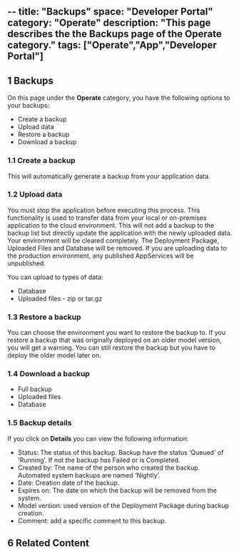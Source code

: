 --
title: "Backups"
space: "Developer Portal"
category: "Operate"
description: "This page describes the the Backups page of the Operate category."
tags: ["Operate","App","Developer Portal"]
---

## 1 Backups 

On this page under the **Operate** category, you have the following options to your backups:

*   Create a backup
*   Upload data
*   Restore a backup
*   Download a backup

### 1.1 Create a backup

This will automatically generate a backup from your application data.

### 1.2 Upload data

You must stop the application before executing this process. This functionality is used to transfer data from your local or on-premises application to the cloud environment. This will not add a backup to the backup list but directly update the application with the newly uploaded data. Your environment will be cleared completely. The Deployment Package, Uploaded Files and Database will be removed. If you are uploading data to the production environment, any published AppServices will be unpublished.

You can upload to types of data:

*   Database
*   Uploaded files - zip or tar.gz

### 1.3 Restore a backup

You can choose the environment you want to restore the backup to.
If you restore a backup that was originally deployed on an older model version, you will get a warning. You can still restore the backup but you have to deploy the older model later on. 

### 1.4 Download a backup

*   Full backup
*   Uploaded files
*   Database

### 1.5 Backup details

If you click on **Details** you can view the following information:

*   Status: The status of this backup. Backup have the status ‘Queued’ of ‘Running’. If not the backup has Failed or is Completed.
*   Created by: The name of the person who created the backup. Automated system backups are named ‘Nightly’.
*   Date: Creation date of the backup.
*   Expires on: The date on which the backup will be removed from the system.
*   Model version: used version of the Deployment Package during backup creation.
*   Comment: add a specific comment to this backup.

## 6 Related Content
